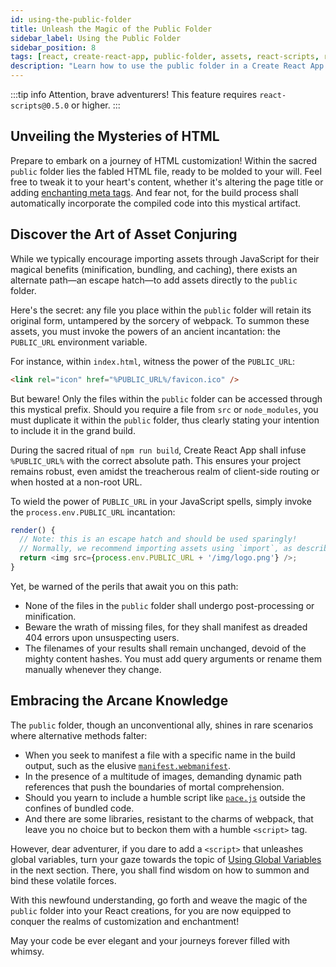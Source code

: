 ```yaml
---
id: using-the-public-folder
title: Unleash the Magic of the Public Folder
sidebar_label: Using the Public Folder
sidebar_position: 8
tags: [react, create-react-app, public-folder, assets, react-scripts, react-dom, react-app]
description: "Learn how to use the public folder in a Create React App project. Customize the HTML file and add assets directly to the public folder to enhance your React application."
---
```


:::tip info
Attention, brave adventurers! This feature requires `react-scripts@0.5.0` or higher.
:::

## Unveiling the Mysteries of HTML

Prepare to embark on a journey of HTML customization! Within the sacred `public` folder lies the fabled HTML file, ready to be molded to your will. Feel free to tweak it to your heart's content, whether it's altering the page title or adding [enchanting meta tags](../back-end-integration/title-and-meta-tags.md). And fear not, for the build process shall automatically incorporate the compiled code into this mystical artifact.

## Discover the Art of Asset Conjuring

While we typically encourage importing assets through JavaScript for their magical benefits (minification, bundling, and caching), there exists an alternate path—an escape hatch—to add assets directly to the `public` folder.

Here's the secret: any file you place within the `public` folder will retain its original form, untampered by the sorcery of webpack. To summon these assets, you must invoke the powers of an ancient incantation: the `PUBLIC_URL` environment variable.

For instance, within `index.html`, witness the power of the `PUBLIC_URL`:

```html
<link rel="icon" href="%PUBLIC_URL%/favicon.ico" />
```

But beware! Only the files within the `public` folder can be accessed through this mystical prefix. Should you require a file from `src` or `node_modules`, you must duplicate it within the `public` folder, thus clearly stating your intention to include it in the grand build.

During the sacred ritual of `npm run build`, Create React App shall infuse `%PUBLIC_URL%` with the correct absolute path. This ensures your project remains robust, even amidst the treacherous realm of client-side routing or when hosted at a non-root URL.

To wield the power of `PUBLIC_URL` in your JavaScript spells, simply invoke the `process.env.PUBLIC_URL` incantation:

```js
render() {
  // Note: this is an escape hatch and should be used sparingly!
  // Normally, we recommend importing assets using `import`, as described in the "Adding Images and Fonts" section above.
  return <img src={process.env.PUBLIC_URL + '/img/logo.png'} />;
}
```

Yet, be warned of the perils that await you on this path:

- None of the files in the `public` folder shall undergo post-processing or minification.
- Beware the wrath of missing files, for they shall manifest as dreaded 404 errors upon unsuspecting users.
- The filenames of your results shall remain unchanged, devoid of the mighty content hashes. You must add query arguments or rename them manually whenever they change.

## Embracing the Arcane Knowledge

The `public` folder, though an unconventional ally, shines in rare scenarios where alternative methods falter:

- When you seek to manifest a file with a specific name in the build output, such as the elusive [`manifest.webmanifest`](https://developer.mozilla.org/en-US/docs/Web/Manifest).
- In the presence of a multitude of images, demanding dynamic path references that push the boundaries of mortal comprehension.
- Should you yearn to include a humble script like [`pace.js`](https://codebyzach.github.io/pace/docs/) outside the confines of bundled code.
- And there are some libraries, resistant to the charms of webpack, that leave you no choice but to beckon them with a humble `<script>` tag.

However, dear adventurer, if you dare to add a `<script>` that unleashes global variables, turn your gaze towards the topic of [Using Global Variables](../building-your-app/using-global-variables.md) in the next section. There, you shall find wisdom on how to summon and bind these volatile forces.

With this newfound understanding, go forth and weave the magic of the `public` folder into your React creations, for you are now equipped to conquer the realms of customization and enchantment!

May your code be ever elegant and your journeys forever filled with whimsy.